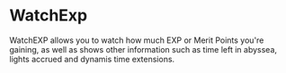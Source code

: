 # WatchExp

WatchEXP allows you to watch how much EXP or Merit Points you're gaining, as well as shows other information such as time left in abyssea, lights accrued and dynamis time extensions.